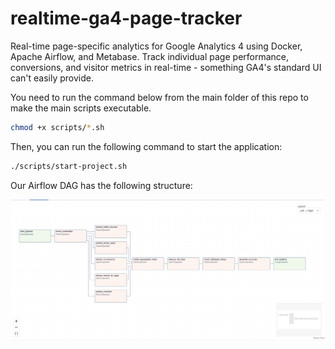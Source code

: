 # realtime-ga4-page-tracker
Real-time page-specific analytics for Google Analytics 4 using Docker, Apache Airflow, and Metabase. Track individual page performance, conversions, and visitor metrics in real-time - something GA4's standard UI can't easily provide.


You need to run the command below from the main folder of this repo to make the main scripts executable.
```bash
chmod +x scripts/*.sh
```

Then, you can run the following command to start the application:
```bash
./scripts/start-project.sh
```


Our Airflow DAG has the following structure:

![Dag flow](images/DAG%20Flow.png)
